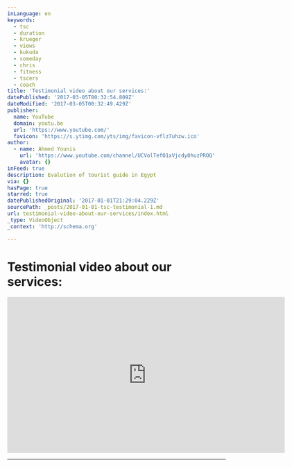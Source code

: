 ```yaml
---
inLanguage: en
keywords:
  - tsc
  - duration
  - krueger
  - views
  - kukuda
  - someday
  - chris
  - fitness
  - tscers
  - coach
title: 'Testimonial video about our services:'
datePublished: '2017-03-05T00:32:54.809Z'
dateModified: '2017-03-05T00:32:49.429Z'
publisher:
  name: YouTube
  domain: youtu.be
  url: 'https://www.youtube.com/'
  favicon: 'https://s.ytimg.com/yts/img/favicon-vflz7uhzw.ico'
author:
  - name: Ahmed Younis
    url: 'https://www.youtube.com/channel/UCVolTefO1xVjcdy0huzPROQ'
    avatar: {}
inFeed: true
description: Evalution of tourist guide in Egypt
via: {}
hasPage: true
starred: true
datePublishedOriginal: '2017-01-01T21:29:04.229Z'
sourcePath: _posts/2017-01-01-tsc-testimonial-1.md
url: testimonial-video-about-our-services/index.html
_type: VideoObject
_context: 'http://schema.org'

---
```

# Testimonial video about our services:

<iframe src="https://cdn.embedly.com/widgets/media.html?src=https%3A%2F%2Fwww.youtube.com%2Fembed%2FCHRykUzy5co%3Ffeature%3Doembed&amp;url=http%3A%2F%2Fwww.youtube.com%2Fwatch%3Fv%3DCHRykUzy5co&amp;image=https%3A%2F%2Fi.ytimg.com%2Fvi%2FCHRykUzy5co%2Fhqdefault.jpg&amp;key=b7d04c9b404c499eba89ee7072e1c4f7&amp;type=text%2Fhtml&amp;schema=youtube" width="640" height="360" scrolling="no" frameborder="0" allowfullscreen="" style=""></iframe>

---